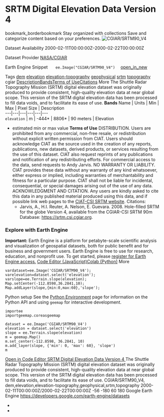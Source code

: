  
#  SRTM Digital Elevation Data Version 4 
bookmark_borderbookmark Stay organized with collections  Save and categorize content based on your preferences. 
![CGIAR/SRTM90_V4](https://developers.google.com/earth-engine/datasets/images/CGIAR/CGIAR_SRTM90_V4_sample.png) 

Dataset Availability
    2000-02-11T00:00:00Z–2000-02-22T00:00:00Z 

Dataset Provider
     [ NASA/CGIAR ](https://srtm.csi.cgiar.org/) 

Earth Engine Snippet
     `    ee.Image("CGIAR/SRTM90_V4")   ` [ open_in_new ](https://code.earthengine.google.com/?scriptPath=Examples:Datasets/CGIAR/CGIAR_SRTM90_V4) 

Tags
     [dem](https://developers.google.com/earth-engine/datasets/tags/dem) [elevation](https://developers.google.com/earth-engine/datasets/tags/elevation) [elevation-topography](https://developers.google.com/earth-engine/datasets/tags/elevation-topography) [geophysical](https://developers.google.com/earth-engine/datasets/tags/geophysical) [srtm](https://developers.google.com/earth-engine/datasets/tags/srtm) [topography](https://developers.google.com/earth-engine/datasets/tags/topography)
cgiar
[Description](https://developers.google.com/earth-engine/datasets/catalog/CGIAR_SRTM90_V4#description)[Bands](https://developers.google.com/earth-engine/datasets/catalog/CGIAR_SRTM90_V4#bands)[Terms of Use](https://developers.google.com/earth-engine/datasets/catalog/CGIAR_SRTM90_V4#terms-of-use)[Citations](https://developers.google.com/earth-engine/datasets/catalog/CGIAR_SRTM90_V4#citations) More
The Shuttle Radar Topography Mission (SRTM) digital elevation dataset was originally produced to provide consistent, high-quality elevation data at near global scope. This version of the SRTM digital elevation data has been processed to fill data voids, and to facilitate its ease of use.
**Bands**
Name | Units | Min | Max | Pixel Size | Description  
---|---|---|---|---|---  
`elevation` | m |  -444*  |  8806*  |  90 meters  | Elevation  
* estimated min or max value 
**Terms of Use**
DISTRIBUTION. Users are prohibited from any commercial, non-free resale, or redistribution without explicit written permission from CIAT. Users should acknowledge CIAT as the source used in the creation of any reports, publications, new datasets, derived products, or services resulting from the use of this dataset. CIAT also request reprints of any publications and notification of any redistributing efforts. For commercial access to the data, send requests to Andy Jarvis.
NO WARRANTY OR LIABILITY. CIAT provides these data without any warranty of any kind whatsoever, either express or implied, including warranties of merchantability and fitness for a particular purpose. CIAT shall not be liable for incidental, consequential, or special damages arising out of the use of any data.
ACKNOWLEDGMENT AND CITATION. Any users are kindly asked to cite this data in any published material produced using this data, and if possible link web pages to the [CIAT-CSI SRTM website](https://srtm.csi.cgiar.org).
Citations:
  * Jarvis, A., H.I. Reuter, A. Nelson, E. Guevara. 2008. Hole-filled SRTM for the globe Version 4, available from the CGIAR-CSI SRTM 90m Database: <https://srtm.csi.cgiar.org>.


### Explore with Earth Engine
**Important:** Earth Engine is a platform for petabyte-scale scientific analysis and visualization of geospatial datasets, both for public benefit and for business and government users. Earth Engine is free to use for research, education, and nonprofit use. To get started, please [register for Earth Engine access.](https://console.cloud.google.com/earth-engine)
[Code Editor (JavaScript)](https://developers.google.com/earth-engine/datasets/catalog/CGIAR_SRTM90_V4#code-editor-javascript-sample)[Colab (Python)](https://developers.google.com/earth-engine/datasets/catalog/CGIAR_SRTM90_V4#colab-python-sample) More
```
vardataset=ee.Image('CGIAR/SRTM90_V4');
varelevation=dataset.select('elevation');
varslope=ee.Terrain.slope(elevation);
Map.setCenter(-112.8598,36.2841,10);
Map.addLayer(slope,{min:0,max:60},'slope');
```
Python setup
See the [ Python Environment](https://developers.google.com/earth-engine/guides/python_install) page for information on the Python API and using `geemap` for interactive development.
```
importee
importgeemap.coreasgeemap
```
```
dataset = ee.Image('CGIAR/SRTM90_V4')
elevation = dataset.select('elevation')
slope = ee.Terrain.slope(elevation)
m = geemap.Map()
m.set_center(-112.8598, 36.2841, 10)
m.add_layer(slope, {'min': 0, 'max': 60}, 'slope')
m
```
[ Open in Code Editor ](https://code.earthengine.google.com/?scriptPath=Examples:Datasets/CGIAR/CGIAR_SRTM90_V4)
[ SRTM Digital Elevation Data Version 4 ](https://developers.google.com/earth-engine/datasets/catalog/CGIAR_SRTM90_V4)
The Shuttle Radar Topography Mission (SRTM) digital elevation dataset was originally produced to provide consistent, high-quality elevation data at near global scope. This version of the SRTM digital elevation data has been processed to fill data voids, and to facilitate its ease of use.
CGIAR/SRTM90_V4, dem,elevation,elevation-topography,geophysical,srtm,topography 
2000-02-11T00:00:00Z/2000-02-22T00:00:00Z
-56 -180 60 180 
Google Earth Engine
https://developers.google.com/earth-engine/datasets
  * [ ](https://doi.org/https://srtm.csi.cgiar.org/)
  * [ ](https://doi.org/https://developers.google.com/earth-engine/datasets/catalog/CGIAR_SRTM90_V4)



